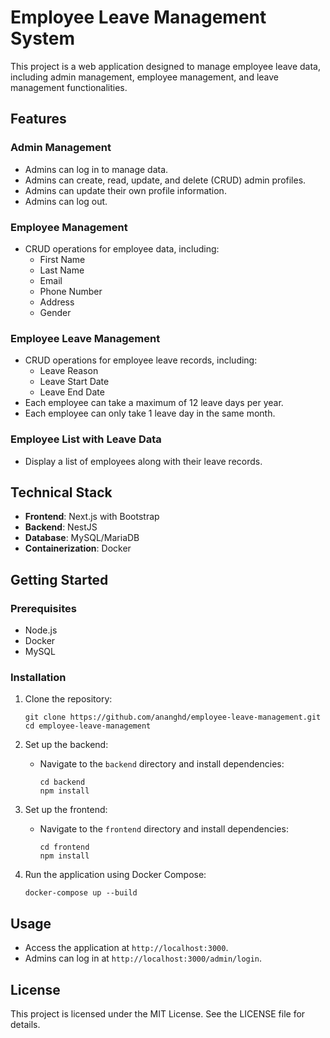 # Employee Leave Management System

This project is a web application designed to manage employee leave data, including admin management, employee management, and leave management functionalities.

## Features

### Admin Management
- Admins can log in to manage data.
- Admins can create, read, update, and delete (CRUD) admin profiles.
- Admins can update their own profile information.
- Admins can log out.

### Employee Management
- CRUD operations for employee data, including:
  - First Name
  - Last Name
  - Email
  - Phone Number
  - Address
  - Gender

### Employee Leave Management
- CRUD operations for employee leave records, including:
  - Leave Reason
  - Leave Start Date
  - Leave End Date
- Each employee can take a maximum of 12 leave days per year.
- Each employee can only take 1 leave day in the same month.

### Employee List with Leave Data
- Display a list of employees along with their leave records.

## Technical Stack

- **Frontend**: Next.js with Bootstrap
- **Backend**: NestJS
- **Database**: MySQL/MariaDB
- **Containerization**: Docker

## Getting Started

### Prerequisites
- Node.js
- Docker
- MySQL

### Installation

1. Clone the repository:
   ```
   git clone https://github.com/ananghd/employee-leave-management.git
   cd employee-leave-management
   ```

2. Set up the backend:
   - Navigate to the `backend` directory and install dependencies:
     ```
     cd backend
     npm install
     ```

3. Set up the frontend:
   - Navigate to the `frontend` directory and install dependencies:
     ```
     cd frontend
     npm install
     ```

4. Run the application using Docker Compose:
   ```
   docker-compose up --build
   ```

## Usage

- Access the application at `http://localhost:3000`.
- Admins can log in at `http://localhost:3000/admin/login`.

## License

This project is licensed under the MIT License. See the LICENSE file for details.